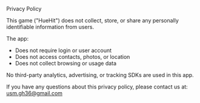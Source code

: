 Privacy Policy

This game ("HueHit") does not collect, store, or share any personally identifiable information from users.

The app:
- Does not require login or user account
- Does not access contacts, photos, or location
- Does not collect browsing or usage data

No third-party analytics, advertising, or tracking SDKs are used in this app.

If you have any questions about this privacy policy, please contact us at:
usm.gh36@gmail.com
